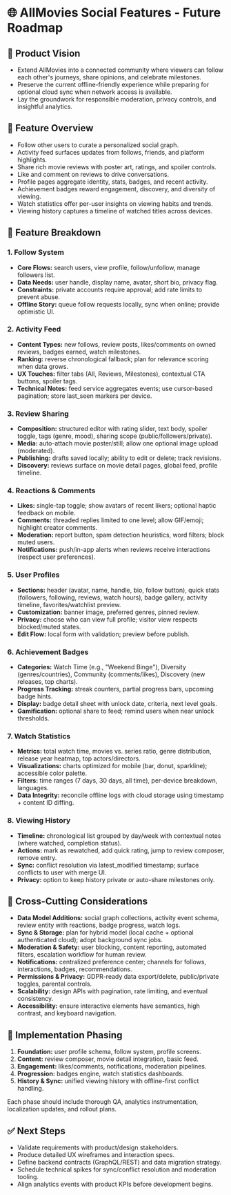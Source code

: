 # 🌐 AllMovies Social Features - Future Roadmap

## 🎯 Product Vision
- Extend AllMovies into a connected community where viewers can follow each other's journeys, share opinions, and celebrate milestones.
- Preserve the current offline-friendly experience while preparing for optional cloud sync when network access is available.
- Lay the groundwork for responsible moderation, privacy controls, and insightful analytics.

## 🚀 Feature Overview
- Follow other users to curate a personalized social graph.
- Activity feed surfaces updates from follows, friends, and platform highlights.
- Share rich movie reviews with poster art, ratings, and spoiler controls.
- Like and comment on reviews to drive conversations.
- Profile pages aggregate identity, stats, badges, and recent activity.
- Achievement badges reward engagement, discovery, and diversity of viewing.
- Watch statistics offer per-user insights on viewing habits and trends.
- Viewing history captures a timeline of watched titles across devices.

## 📌 Feature Breakdown

### 1. Follow System
- **Core Flows:** search users, view profile, follow/unfollow, manage followers list.
- **Data Needs:** user handle, display name, avatar, short bio, privacy flag.
- **Constraints:** private accounts require approval; add rate limits to prevent abuse.
- **Offline Story:** queue follow requests locally, sync when online; provide optimistic UI.

### 2. Activity Feed
- **Content Types:** new follows, review posts, likes/comments on owned reviews, badges earned, watch milestones.
- **Ranking:** reverse chronological fallback; plan for relevance scoring when data grows.
- **UX Touches:** filter tabs (All, Reviews, Milestones), contextual CTA buttons, spoiler tags.
- **Technical Notes:** feed service aggregates events; use cursor-based pagination; store last_seen markers per device.

### 3. Review Sharing
- **Composition:** structured editor with rating slider, text body, spoiler toggle, tags (genre, mood), sharing scope (public/followers/private).
- **Media:** auto-attach movie poster/still; allow one optional image upload (moderated).
- **Publishing:** drafts saved locally; ability to edit or delete; track revisions.
- **Discovery:** reviews surface on movie detail pages, global feed, profile timeline.

### 4. Reactions & Comments
- **Likes:** single-tap toggle; show avatars of recent likers; optional haptic feedback on mobile.
- **Comments:** threaded replies limited to one level; allow GIF/emoji; highlight creator comments.
- **Moderation:** report button, spam detection heuristics, word filters; block muted users.
- **Notifications:** push/in-app alerts when reviews receive interactions (respect user preferences).

### 5. User Profiles
- **Sections:** header (avatar, name, handle, bio, follow button), quick stats (followers, following, reviews, watch hours), badge gallery, activity timeline, favorites/watchlist preview.
- **Customization:** banner image, preferred genres, pinned review.
- **Privacy:** choose who can view full profile; visitor view respects blocked/muted states.
- **Edit Flow:** local form with validation; preview before publish.

### 6. Achievement Badges
- **Categories:** Watch Time (e.g., "Weekend Binge"), Diversity (genres/countries), Community (comments/likes), Discovery (new releases, top charts).
- **Progress Tracking:** streak counters, partial progress bars, upcoming badge hints.
- **Display:** badge detail sheet with unlock date, criteria, next level goals.
- **Gamification:** optional share to feed; remind users when near unlock thresholds.

### 7. Watch Statistics
- **Metrics:** total watch time, movies vs. series ratio, genre distribution, release year heatmap, top actors/directors.
- **Visualizations:** charts optimized for mobile (bar, donut, sparkline); accessible color palette.
- **Filters:** time ranges (7 days, 30 days, all time), per-device breakdown, languages.
- **Data Integrity:** reconcile offline logs with cloud storage using timestamp + content ID diffing.

### 8. Viewing History
- **Timeline:** chronological list grouped by day/week with contextual notes (where watched, completion status).
- **Actions:** mark as rewatched, add quick rating, jump to review composer, remove entry.
- **Sync:** conflict resolution via latest_modified timestamp; surface conflicts to user with merge UI.
- **Privacy:** option to keep history private or auto-share milestones only.

## 🧩 Cross-Cutting Considerations
- **Data Model Additions:** social graph collections, activity event schema, review entity with reactions, badge progress, watch logs.
- **Sync & Storage:** plan for hybrid model (local cache + optional authenticated cloud); adopt background sync jobs.
- **Moderation & Safety:** user blocking, content reporting, automated filters, escalation workflow for human review.
- **Notifications:** centralized preference center; channels for follows, interactions, badges, recommendations.
- **Permissions & Privacy:** GDPR-ready data export/delete, public/private toggles, parental controls.
- **Scalability:** design APIs with pagination, rate limiting, and eventual consistency.
- **Accessibility:** ensure interactive elements have semantics, high contrast, and keyboard navigation.

## 📆 Implementation Phasing
1. **Foundation:** user profile schema, follow system, profile screens.
2. **Content:** review composer, movie detail integration, basic feed.
3. **Engagement:** likes/comments, notifications, moderation pipelines.
4. **Progression:** badges engine, watch statistics dashboards.
5. **History & Sync:** unified viewing history with offline-first conflict handling.

Each phase should include thorough QA, analytics instrumentation, localization updates, and rollout plans.

## ✅ Next Steps
- Validate requirements with product/design stakeholders.
- Produce detailed UX wireframes and interaction specs.
- Define backend contracts (GraphQL/REST) and data migration strategy.
- Schedule technical spikes for sync/conflict resolution and moderation tooling.
- Align analytics events with product KPIs before development begins.
